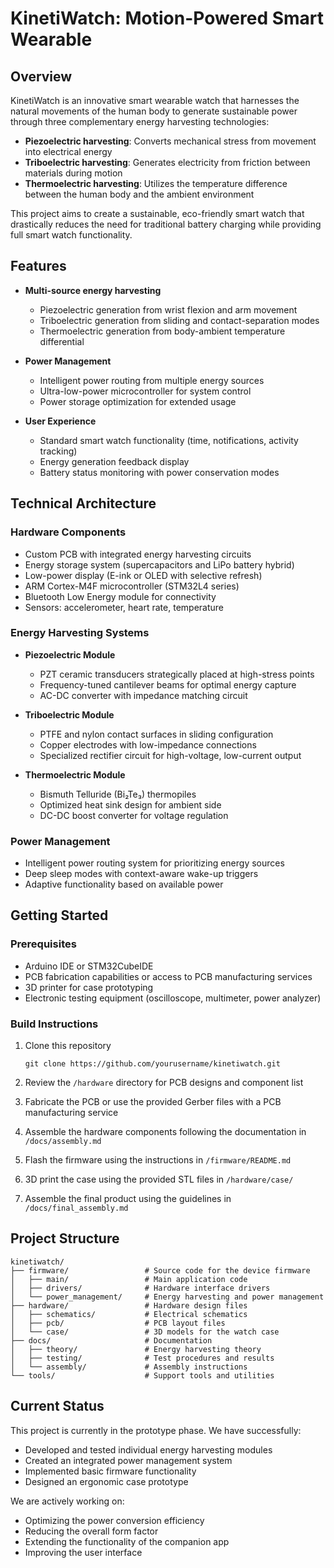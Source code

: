 # KinetiWatch: Motion-Powered Smart Wearable

## Overview

KinetiWatch is an innovative smart wearable watch that harnesses the natural movements of the human body to generate sustainable power through three complementary energy harvesting technologies:

- **Piezoelectric harvesting**: Converts mechanical stress from movement into electrical energy
- **Triboelectric harvesting**: Generates electricity from friction between materials during motion
- **Thermoelectric harvesting**: Utilizes the temperature difference between the human body and the ambient environment

This project aims to create a sustainable, eco-friendly smart watch that drastically reduces the need for traditional battery charging while providing full smart watch functionality.

## Features

- **Multi-source energy harvesting**
  - Piezoelectric generation from wrist flexion and arm movement
  - Triboelectric generation from sliding and contact-separation modes
  - Thermoelectric generation from body-ambient temperature differential

- **Power Management**
  - Intelligent power routing from multiple energy sources
  - Ultra-low-power microcontroller for system control
  - Power storage optimization for extended usage

- **User Experience**
  - Standard smart watch functionality (time, notifications, activity tracking)
  - Energy generation feedback display
  - Battery status monitoring with power conservation modes

## Technical Architecture

### Hardware Components

- Custom PCB with integrated energy harvesting circuits
- Energy storage system (supercapacitors and LiPo battery hybrid)
- Low-power display (E-ink or OLED with selective refresh)
- ARM Cortex-M4F microcontroller (STM32L4 series)
- Bluetooth Low Energy module for connectivity
- Sensors: accelerometer, heart rate, temperature

### Energy Harvesting Systems

- **Piezoelectric Module**
  - PZT ceramic transducers strategically placed at high-stress points
  - Frequency-tuned cantilever beams for optimal energy capture
  - AC-DC converter with impedance matching circuit

- **Triboelectric Module**
  - PTFE and nylon contact surfaces in sliding configuration
  - Copper electrodes with low-impedance connections
  - Specialized rectifier circuit for high-voltage, low-current output

- **Thermoelectric Module**
  - Bismuth Telluride (Bi₂Te₃) thermopiles
  - Optimized heat sink design for ambient side
  - DC-DC boost converter for voltage regulation

### Power Management

- Intelligent power routing system for prioritizing energy sources
- Deep sleep modes with context-aware wake-up triggers
- Adaptive functionality based on available power

## Getting Started

### Prerequisites

- Arduino IDE or STM32CubeIDE
- PCB fabrication capabilities or access to PCB manufacturing services
- 3D printer for case prototyping
- Electronic testing equipment (oscilloscope, multimeter, power analyzer)

### Build Instructions

1. Clone this repository
   ```
   git clone https://github.com/yourusername/kinetiwatch.git
   ```

2. Review the `/hardware` directory for PCB designs and component list

3. Fabricate the PCB or use the provided Gerber files with a PCB manufacturing service

4. Assemble the hardware components following the documentation in `/docs/assembly.md`

5. Flash the firmware using the instructions in `/firmware/README.md`

6. 3D print the case using the provided STL files in `/hardware/case/`

7. Assemble the final product using the guidelines in `/docs/final_assembly.md`

## Project Structure

```
kinetiwatch/
├── firmware/                 # Source code for the device firmware
│   ├── main/                 # Main application code
│   ├── drivers/              # Hardware interface drivers
│   └── power_management/     # Energy harvesting and power management
├── hardware/                 # Hardware design files
│   ├── schematics/           # Electrical schematics
│   ├── pcb/                  # PCB layout files
│   └── case/                 # 3D models for the watch case
├── docs/                     # Documentation
│   ├── theory/               # Energy harvesting theory
│   ├── testing/              # Test procedures and results
│   └── assembly/             # Assembly instructions
└── tools/                    # Support tools and utilities
```

## Current Status

This project is currently in the prototype phase. We have successfully:

- Developed and tested individual energy harvesting modules
- Created an integrated power management system
- Implemented basic firmware functionality
- Designed an ergonomic case prototype

We are actively working on:

- Optimizing the power conversion efficiency
- Reducing the overall form factor
- Extending the functionality of the companion app
- Improving the user interface

